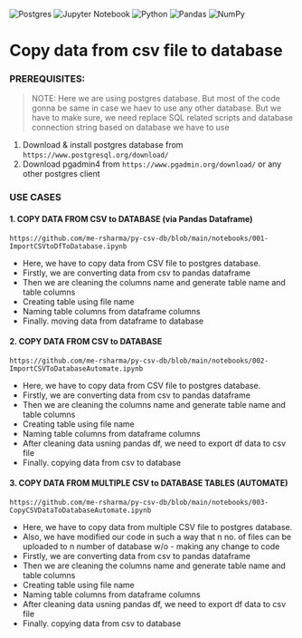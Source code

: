![Postgres](https://img.shields.io/badge/postgres-%23316192.svg?style=for-the-badge&logo=postgresql&logoColor=white)
![Jupyter Notebook](https://img.shields.io/badge/jupyter-%23FA0F00.svg?style=for-the-badge&logo=jupyter&logoColor=white)
![Python](https://img.shields.io/badge/python-3670A0?style=for-the-badge&logo=python&logoColor=ffdd54)
![Pandas](https://img.shields.io/badge/pandas-%23150458.svg?style=for-the-badge&logo=pandas&logoColor=white)
![NumPy](https://img.shields.io/badge/numpy-%23013243.svg?style=for-the-badge&logo=numpy&logoColor=white)

# Copy data from csv file to database


### PREREQUISITES:

> NOTE: Here we are using postgres database. But most of the code gonna be same in case we haev to use any other database.
> But we have to make sure, we need replace SQL related scripts and database connection string based on database we have to use

1. Download & install postgres database from `https://www.postgresql.org/download/`
2. Download pgadmin4 from `https://www.pgadmin.org/download/` or any other postgres client

### USE CASES

#### 1. COPY DATA FROM CSV to DATABASE (via Pandas Dataframe)

`https://github.com/me-rsharma/py-csv-db/blob/main/notebooks/001-ImportCSVtoDfToDatabase.ipynb`

  - Here, we have to copy data from CSV file to postgres database.  
  - Firstly, we are converting data from csv to pandas dataframe  
  - Then we are cleaning the columns name and generate table name and table columns  
  - Creating table using file name  
  - Naming table columns from dataframe columns  
  - Finally. moving data from dataframe to database  

#### 2. COPY DATA FROM CSV to DATABASE

`https://github.com/me-rsharma/py-csv-db/blob/main/notebooks/002-ImportCSVToDatabaseAutomate.ipynb`

  - Here, we have to copy data from CSV file to postgres database.  
  - Firstly, we are converting data from csv to pandas dataframe  
  - Then we are cleaning the columns name and generate table name and table columns  
  - Creating table using file name  
  - Naming table columns from dataframe columns
  - After cleaning data usning pandas df, we need to export df data to csv file  
  - Finally. copying data from csv to database  


#### 3. COPY DATA FROM MULTIPLE CSV to DATABASE TABLES (AUTOMATE)

`https://github.com/me-rsharma/py-csv-db/blob/main/notebooks/003-CopyCSVDataToDatabaseAutomate.ipynb`

  - Here, we have to copy data from multiple CSV file to postgres database.  
  - Also, we have modified our code in such a way that n no. of files can be uploaded to n number of database w/o - making any change to code  
  - Firstly, we are converting data from csv to pandas dataframe  
  - Then we are cleaning the columns name and generate table name and table columns  
  - Creating table using file name  
  - Naming table columns from dataframe columns  
  - After cleaning data usning pandas df, we need to export df data to csv file  
  - Finally. copying data from csv to database



